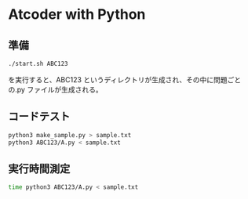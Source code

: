 # Atcoder with Python

## 準備

```bash
./start.sh ABC123
```

を実行すると、ABC123 というディレクトリが生成され、その中に問題ごとの.py ファイルが生成される。

## コードテスト

```bash
python3 make_sample.py > sample.txt
python3 ABC123/A.py < sample.txt
```

## 実行時間測定

```bash
time python3 ABC123/A.py < sample.txt
```
